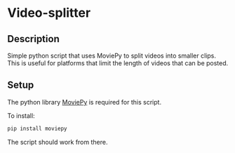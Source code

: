 # Video-splitter

## Description

Simple python script that uses MoviePy to split videos into smaller clips. This is useful for platforms that limit the length of videos that can be posted.

## Setup

The python library [MoviePy](https://pypi.org/project/moviepy/) is required for this script.

To install:
```bash
pip install moviepy
```

The script should work from there.

